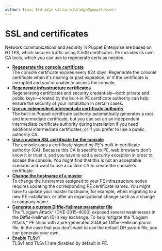 ```yaml
---
author: Isaac Eldridge <isaac.eldridge@puppet.com\>
---
```


# SSL and certificates

Network communications and security in Puppet Enterprise are based on HTTPS, which secures traffic using X.509 certificates. PE includes its own CA tools, which you can use to regenerate certs as needed.

-   **[Regenerate the console certificate](regenerate_console_cert.md)**  
The console certificate expires every 824 days. Regenerate the console certificate when it's nearing or past expiration, or if the certificate is corrupted and you're unable to access the console.
-   **[Regenerate infrastructure certificates](regenerate_certificates.md#)**  
Regenerating certificates and security credentials—both private and public keys—created by the built-in PE certificate authority can help ensure the security of your installation in certain cases.
-   **[Use an independent intermediate certificate authority](use_an_independent_intermediate_ca.md)**  
The built-in Puppet certificate authority automatically generates a root and intermediate certificate, but you can set up an independent intermediate certificate authority during installation if you need additional intermediate certificates, or if you prefer to use a public authority CA.
-   **[Use a custom SSL certificate for the console](use_a_custom_ssl_cert_for_the_console.md)**  
The console uses a certificate signed by PE's built-in certificate authority \(CA\). Because this CA is specific to PE, web browsers don't know it or trust it, and you have to add a security exception in order to access the console. You might find that this is not an acceptable scenario and want to use a custom CA to create the console's certificate.
-   **[Change the hostname of a master](change_hostname_monolithic_master.md)**  
To change the hostnames assigned to your PE infrastructure nodes requires updating the corresponding PE certificate names. You might have to update your master hostname, for example, when migrating to a new PE installation, or after an organizational change such as a change in company name.
-   **[Generate a custom Diffie-Hellman parameter file](generate_custom_dh_parameter_file.md)**  
The "Logjam Attack" \(CVE-2015-4000\) exposed several weaknesses in the Diffie-Hellman \(DH\) key exchange. To help mitigate the "Logjam Attack," PE ships with a pre-generated 2048 bit Diffie-Hellman param file. In the case that you don't want to use the default DH param file, you can generate your own.
-   **[Enable TLSv1](enable_tlsv1.md)**  
TLSv1 and TLSv1.1 are disabled by default in PE.

